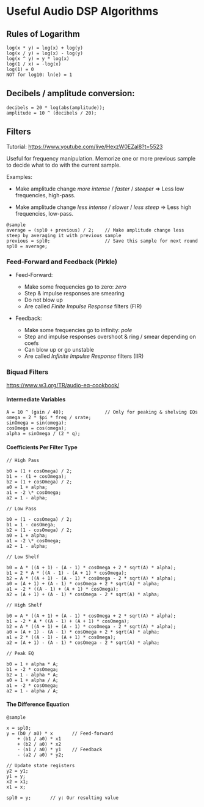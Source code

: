 # Useful Audio DSP Algorithms

## Rules of Logarithm

```
log(x * y) = log(x) + log(y)
log(x / y) = log(x) - log(y)
log(x ^ y) = y * log(x)
log(1 / x) = -log(x)
log(1) = 0
NOT for log10: ln(e) = 1
```

## Decibels / amplitude conversion:

```eel
decibels = 20 * log(abs(amplitude));
amplitude = 10 ^ (decibels / 20);
```

## Filters

Tutorial: https://www.youtube.com/live/HexzW0EZal8?t=5523

Useful for frequency manipulation. Memorize one or more previous sample to decide what to do with the current sample.

Examples:

-   Make amplitude change _more intense_ / _faster_ / _steeper_ => Less low frequencies, high-pass.

-   Make amplitude change _less intense_ / _slower_ / _less steep_ => Less high frequencies, low-pass.

```eel
@sample
average = (spl0 + previous) / 2;    // Make amplitude change less steep by averaging it with previous sample
previous = spl0;                    // Save this sample for next round
spl0 = average;
```

### Feed-Forward and Feedback (Pirkle)

-   Feed-Forward:

    -   Make some frequencies go to zero: _zero_
    -   Step & impulse responses are smearing
    -   Do not blow up
    -   Are called _Finite Impulse Response_ filters (FIR)

-   Feedback:
    -   Make some frequencies go to infinity: _pole_
    -   Step and impulse responses overshoot & ring / smear depending on coefs
    -   Can blow up or go unstable
    -   Are called _Infinite Impulse Response_ filters (IIR)

### Biquad Filters

https://www.w3.org/TR/audio-eq-cookbook/

#### Intermediate Variables

```eel
A = 10 ^ (gain / 40);               // Only for peaking & shelving EQs
omega = 2 * $pi * freq / srate;
sinOmega = sin(omega);
cosOmega = cos(omega);
alpha = sinOmega / (2 * q);
```

#### Coefficients Per Filter Type

```eel
// High Pass

b0 = (1 + cosOmega) / 2;
b1 = - (1 + cosOmega);
b2 = (1 + cosOmega) / 2;
a0 = 1 + alpha;
a1 = -2 \* cosOmega;
a2 = 1 - alpha;

// Low Pass

b0 = (1 - cosOmega) / 2;
b1 = 1 - cosOmega;
b2 = (1 - cosOmega) / 2;
a0 = 1 + alpha;
a1 = -2 \* cosOmega;
a2 = 1 - alpha;

// Low Shelf

b0 = A * ((A + 1) - (A - 1) * cosOmega + 2 * sqrt(A) * alpha);
b1 = 2 * A * ((A - 1) - (A + 1) * cosOmega);
b2 = A * ((A + 1) - (A - 1) * cosOmega - 2 * sqrt(A) * alpha);
a0 = (A + 1) + (A - 1) * cosOmega + 2 * sqrt(A) * alpha;
a1 = -2 * ((A - 1) + (A + 1) * cosOmega);
a2 = (A + 1) + (A - 1) * cosOmega - 2 * sqrt(A) * alpha;

// High Shelf

b0 = A * ((A + 1) + (A - 1) * cosOmega + 2 * sqrt(A) * alpha);
b1 = -2 * A * ((A - 1) + (A + 1) * cosOmega);
b2 = A * ((A + 1) + (A - 1) * cosOmega - 2 * sqrt(A) * alpha);
a0 = (A + 1) - (A - 1) * cosOmega + 2 * sqrt(A) * alpha;
a1 = 2 * ((A - 1) - (A + 1) * cosOmega);
a2 = (A + 1) - (A - 1) * cosOmega - 2 * sqrt(A) * alpha;

// Peak EQ

b0 = 1 + alpha * A;
b1 = -2 * cosOmega;
b2 = 1 - alpha * A;
a0 = 1 + alpha / A;
a1 = -2 * cosOmega;
a2 = 1 - alpha / A;
```

#### The Difference Equation

```eel
@sample

x = spl0;
y = (b0 / a0) * x       // Feed-forward
    + (b1 / a0) * x1
    + (b2 / a0) * x2
    - (a1 / a0) * y1    // Feedback
    - (a2 / a0) * y2;

// Update state registers
y2 = y1;
y1 = y;
x2 = x1;
x1 = x;

spl0 = y;       // y: Our resulting value
```
